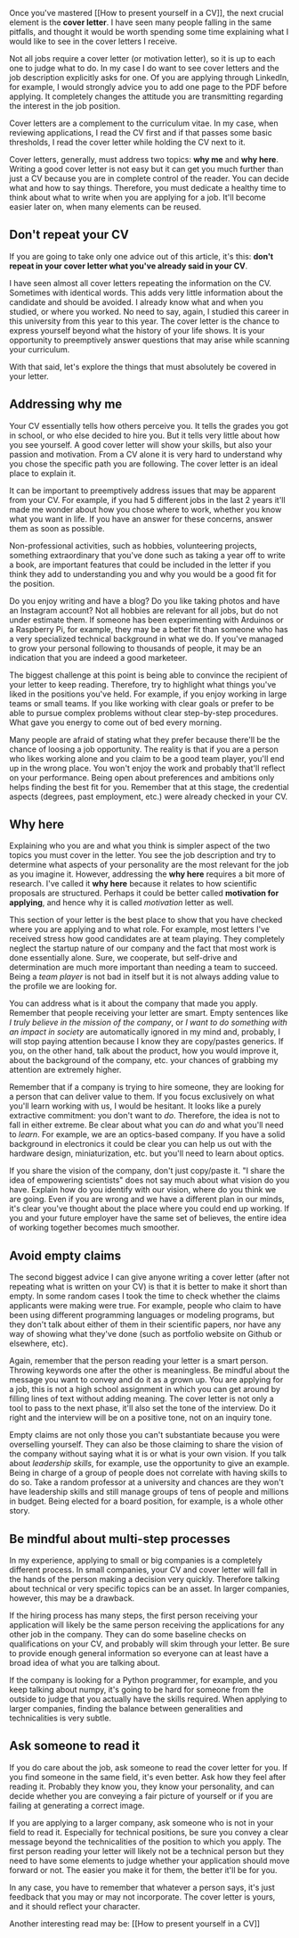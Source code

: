Once you've mastered [[How to present yourself in a CV]], the next crucial element is the **cover letter**. I have seen many people falling in the same pitfalls, and thought it would be worth spending some time explaining what I would like to see in the cover letters I receive.

Not all jobs require a cover letter (or motivation letter), so it is up to each one to judge what to do. In my case I do want to see cover letters and the job description explicitly asks for one. Of you are applying through LinkedIn, for example, I would strongly advice you to add one page to the PDF before applying. It completely changes the attitude you are transmitting regarding the interest in the job position. 

Cover letters are a complement to the curriculum vitae. In my case, when reviewing applications, I read the CV first and if that passes some basic thresholds, I read the cover letter while holding the CV next to it. 

Cover letters, generally, must address two topics: **why me** and **why here**. Writing a good cover letter is not easy but it can get you much further than just a CV because you are in complete control of the reader. You can decide what and how to say things. Therefore, you must dedicate a healthy time to think about what to write when you are applying for a job. It'll become easier later on, when many elements can be reused. 

## Don't repeat your CV
If you are going to take only one advice out of this article, it's this: **don't repeat in your cover letter what you've already said in your CV**.

I have seen almost all cover letters repeating the information on the CV. Sometimes with identical words. This adds very little information about the candidate and should be avoided. I already know what and when you studied, or where you worked. No need to say, again, I studied this career in this university from this year to this year. The cover letter is the chance to express yourself beyond what the history of your life shows. It is your opportunity to preemptively answer questions that may arise while scanning your curriculum. 

With that said, let's explore the things that must absolutely be covered in your letter. 

## Addressing why me
Your CV essentially tells how others perceive you. It tells the grades you got in school, or who else decided to hire you. But it tells very little about how you see yourself. A good cover letter will show your skills, but also your passion and motivation. From a CV alone it is very hard to understand why you chose the specific path you are following. The cover letter is an ideal place to explain it. 

It can be important to preemptively address issues that may be apparent from your CV. For example, if you had 5 different jobs in the last 2 years it'll made me wonder about how you chose where to work, whether you know what you want in life. If you have an answer for these concerns, answer them as soon as possible. 

Non-professional activities, such as hobbies, volunteering projects, something extraordinary that you've done such as taking a year off to write a book, are important features that could be included in the letter if you think they add to understanding you and why you would be a good fit for the position. 

Do you enjoy writing and have a blog? Do you like taking photos and have an Instagram account? Not all hobbies are relevant for all jobs, but do not under estimate them. If someone has been experimenting with Arduinos or a Raspberry Pi, for example, they may be a better fit than someone who has a very specialized technical background in what we do. If you've managed to grow your personal following to thousands of people, it may be an indication that you are indeed a good marketeer. 

The biggest challenge at this point is being able to convince the recipient of your letter to keep reading. Therefore, try to highlight what things you've liked in the positions you've held. For example, if you enjoy working in large teams or small teams. If you like working with clear goals or prefer to be able to pursue complex problems without clear step-by-step procedures. What gave you energy to come out of bed every morning. 

Many people are afraid of stating what they prefer because there'll be the chance of loosing a job opportunity. The reality is that if you are a person who likes working alone and you claim to be a good team player, you'll end up in the wrong place. You won't enjoy the work and probably that'll reflect on your performance. Being open about preferences and ambitions only helps finding the best fit for you. Remember that at this stage, the credential aspects (degrees, past employment, etc.) were already checked in your CV.

## Why here
Explaining who you are and what you think is simpler aspect of the two topics you must cover in the letter. You see the job description and try to determine what aspects of your personality are the most relevant for the job as you imagine it. However, addressing the **why here** requires a bit more of research. I've called it **why here** because it relates to how scientific proposals are structured. Perhaps it could be better called **motivation for applying**, and hence why it is called *motivation* letter as well. 

This section of your letter is the best place to show that you have checked where you are applying and to what role. For example, most letters I've received stress how good candidates are at team playing. They completely neglect the startup nature of our company and the fact that most work is done essentially alone. Sure, we cooperate, but self-drive and determination are much more important than needing a team to succeed. Being a *team player* is not bad in itself but it is not always adding value to the profile we are looking for. 

You can address what is it about the company that made you apply. Remember that people receiving your letter are smart. Empty sentences like *I truly believe in the mission of the company*, or *I want to do something with an impact in society* are automatically ignored in my mind and, probably, I will stop paying attention because I know they are copy/pastes generics. If you, on the other hand, talk about the product, how you would improve it, about the background of the company, etc. your chances of grabbing my attention are extremely higher. 

Remember that if a company is trying to hire someone, they are looking for a person that can deliver value to them. If you focus exclusively on what you'll learn working with us, I would be hesitant. It looks like a purely extractive commitment: you don't want to *do*. Therefore, the idea is not to fall in either extreme. Be clear about what you can *do* and what you'll need to *learn*. For example, we are an optics-based company. If you have a solid background in electronics it could be clear you can help us out with the hardware design, miniaturization, etc. but you'll need to learn about optics. 

If you share the vision of the company, don't just copy/paste it. "I share the idea of empowering scientists" does not say much about what vision do you have. Explain how do you identify with our vision, where do you think we are going. Even if you are wrong and we have a different plan in our minds, it's clear you've thought about the place where you could end up working. If you and your future employer have the same set of believes, the entire idea of working together becomes much smoother. 

## Avoid empty claims
The second biggest advice I can give anyone writing a cover letter (after not repeating what is written on your CV) is that it is better to make it short than empty. In some random cases I took the time to check whether the claims applicants were making were true. For example, people who claim to have been using different programming languages or modeling programs, but they don't talk about either of them in their scientific papers, nor have any way of showing what they've done (such as portfolio website on Github or elsewhere, etc). 

Again, remember that the person reading your letter is a smart person. Throwing keywords one after the other is meaningless. Be mindful about the message you want to convey and do it as a grown up. You are applying for a job, this is not a high school assignment in which you can get around by filling lines of text without adding meaning. The cover letter is not only a tool to pass to the next phase, it'll also set the tone of the interview. Do it right and the interview will be on a positive tone, not on an inquiry tone. 

Empty claims are not only those you can't substantiate because you were overselling yourself. They can also be those claiming to share the vision of the company without saying what it is or what is your own vision. If you talk about *leadership skills*, for example, use the opportunity to give an example. Being in charge of a group of people does not correlate with having skills to do so. Take a random professor at a university and chances are they won't have leadership skills and still manage groups of tens of people and millions in budget. Being elected for a board position, for example, is a whole other story. 

## Be mindful about multi-step processes
In my experience, applying to small or big companies is a completely different process. In small companies, your CV and cover letter will fall in the hands of the person making a decision very quickly. Therefore talking about technical or very specific topics can be an asset. In larger companies, however, this may be a drawback. 

If the hiring process has many steps, the first person receiving your application will likely be the same person receiving the applications for any other job in the company. They can do some baseline checks on qualifications on your CV, and probably will skim through your letter. Be sure to provide enough general information so everyone can at least have a broad idea of what you are talking about. 

If the company is looking for a Python programmer, for example, and you keep talking about numpy, it's going to be hard for someone from the outside to judge that you actually have the skills required. When applying to larger companies, finding the balance between generalities and technicalities is very subtle. 

## Ask someone to read it
If you do care about the job, ask someone to read the cover letter for you. If you find someone in the same field, it's even better. Ask how they feel after reading it. Probably they know you, they know your personality, and can decide whether you are conveying a fair picture of yourself or if you are failing at generating a correct image. 

If you are applying to a larger company, ask someone who is not in your field to read it. Especially for technical positions, be sure you convey a clear message beyond the technicalities of the position to which you apply. The first person reading your letter will likely not be a technical person but they need to have some elements to judge whether your application should move forward or not. The easier you make it for them, the better it'll be for you. 

In any case, you have to remember that whatever a person says, it's just feedback that you may or may not incorporate. The cover letter is yours, and it should reflect your character. 

Another interesting read may be: [[How to present yourself in a CV]]

